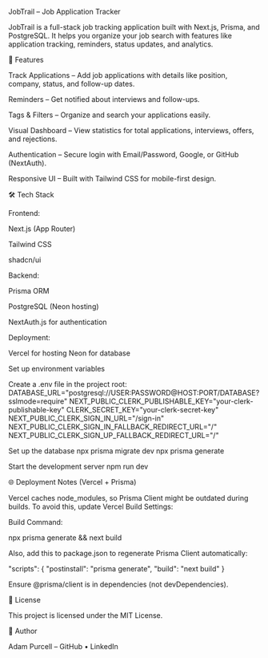 JobTrail – Job Application Tracker

JobTrail is a full-stack job tracking application built with Next.js, Prisma, and PostgreSQL. It helps you organize your job search with features like application tracking, reminders, status updates, and analytics.

🚀 Features

Track Applications – Add job applications with details like position, company, status, and follow-up dates.

Reminders – Get notified about interviews and follow-ups.

Tags & Filters – Organize and search your applications easily.

Visual Dashboard – View statistics for total applications, interviews, offers, and rejections.

Authentication – Secure login with Email/Password, Google, or GitHub (NextAuth).

Responsive UI – Built with Tailwind CSS for mobile-first design.

🛠 Tech Stack

Frontend:

Next.js (App Router)

Tailwind CSS

shadcn/ui

Backend:

Prisma ORM

PostgreSQL (Neon hosting)

NextAuth.js for authentication

Deployment:

Vercel for hosting
Neon for database

Set up environment variables

Create a .env file in the project root:
DATABASE_URL="postgresql://USER:PASSWORD@HOST:PORT/DATABASE?sslmode=require"
NEXT_PUBLIC_CLERK_PUBLISHABLE_KEY="your-clerk-publishable-key"
CLERK_SECRET_KEY="your-clerk-secret-key"
NEXT_PUBLIC_CLERK_SIGN_IN_URL="/sign-in"
NEXT_PUBLIC_CLERK_SIGN_IN_FALLBACK_REDIRECT_URL="/"
NEXT_PUBLIC_CLERK_SIGN_UP_FALLBACK_REDIRECT_URL="/"

Set up the database
npx prisma migrate dev
npx prisma generate

Start the development server
npm run dev

🌐 Deployment Notes (Vercel + Prisma)

Vercel caches node_modules, so Prisma Client might be outdated during builds.
To avoid this, update Vercel Build Settings:

Build Command:

npx prisma generate && next build


Also, add this to package.json to regenerate Prisma Client automatically:

"scripts": {
  "postinstall": "prisma generate",
  "build": "next build"
}


Ensure @prisma/client is in dependencies (not devDependencies).

📜 License

This project is licensed under the MIT License.

👤 Author

Adam Purcell – GitHub • LinkedIn

